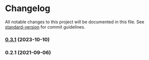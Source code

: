 # Changelog

All notable changes to this project will be documented in this file. See [standard-version](https://github.com/conventional-changelog/standard-version) for commit guidelines.

### [0.3.1](https://github.com/domasx2/testing-library-selector/compare/v0.2.1...v0.3.1) (2023-10-10)

### 0.2.1 (2021-09-06)
